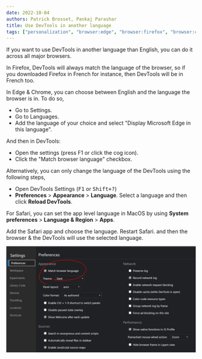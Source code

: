 ```yaml
---
date: 2022-10-04
authors: Patrick Brosset, Pankaj Parashar
title: Use DevTools in another language
tags: ["personalization", "browser:edge", "browser:firefox", "browser:chrome", "browser:safari"]
---
```

If you want to use DevTools in another language than English, you can do it across all major browsers.

In Firefox, DevTools will always match the language of the browser, so if you downloaded Firefox in French for instance, then DevTools will be in French too.

In Edge & Chrome, you can choose between English and the language the browser is in. To do so,
* Go to Settings.
* Go to Languages.
* Add the language of your choice and select "Display Microsoft Edge in this language".

And then in DevTools:
* Open the settings (press F1 or click the cog icon).
* Click the "Match browser language" checkbox.

Alternatively, you can only change the language of the DevTools using the following steps,
* Open DevTools Settings (<kbd>F1</kbd> or <kbd>Shift+?</kbd>)
* **Preferences** > **Appearance** > **Language**. Select a language and then click **Reload DevTools**.

For Safari, you can set the app level language in MacOS by using **System preferences** > **Language & Region** > **Apps**.

Add the Safari app and choose the language. Restart Safari.  and then the browser & the DevTools will use the selected language.

![Screenshot of the settings panel in Edge showing a checkbox to match devtools with the browser language](/assets/img/use-another-language.png)
